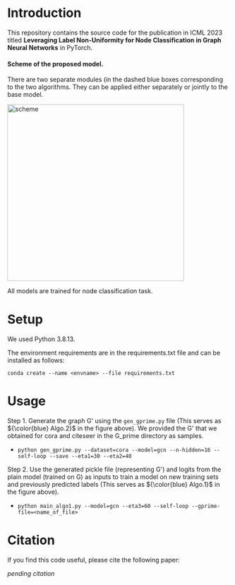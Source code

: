 # Introduction
This repository contains the source code for the publication in ICML 2023 titled **Leveraging Label Non-Uniformity for Node Classification in Graph Neural Networks** in PyTorch.

#### Scheme of the proposed model.
There are two separate modules (in the dashed blue boxes corresponding to the two algorithms. They can be applied either separately or jointly to the base model.

<img width="400" alt="scheme" src="https://user-images.githubusercontent.com/19768905/234184054-3cb10642-ba0b-43f8-a428-2c62f33b0be2.png">

All models are trained for node classification task.

# Setup

We used Python 3.8.13.

The environment requirements are in the requirements.txt file and can be installed as follows:

```conda create --name <envname> --file requirements.txt```

# Usage
Step 1. Generate the graph G' using the ```gen_gprime.py``` file (This serves as ${\color{blue} Algo.2}$ in the figure above). We provided the G' that we obtained for cora and citeseer in the G_prime directory as samples.

* ```python gen_gprime.py --dataset=cora --model=gcn --n-hidden=16 --self-loop --save --eta1=30 --eta2=40```

Step 2. Use the generated pickle file (representing G') and logits from the plain model (trained on G) as inputs to train a model on new training sets and previously predicted labels (This serves as ${\color{blue} Algo.1}$ in the figure above).

* ```python main_algo1.py --model=gcn --eta3=60 --self-loop --gprime-file=<name_of_file>```

# Citation

If you find this code useful, please cite the following paper:

*pending citation*

